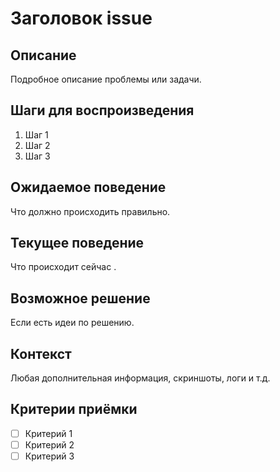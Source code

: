 # Заголовок issue

## Описание
Подробное описание проблемы или задачи.

## Шаги для воспроизведения
1. Шаг 1
2. Шаг 2
3. Шаг 3

## Ожидаемое поведение
Что должно происходить правильно.

## Текущее поведение
Что происходит сейчас .

## Возможное решение
Если есть идеи по решению.

## Контекст
Любая дополнительная информация, скриншоты, логи и т.д.

## Критерии приёмки
- [ ] Критерий 1
- [ ] Критерий 2
- [ ] Критерий 3